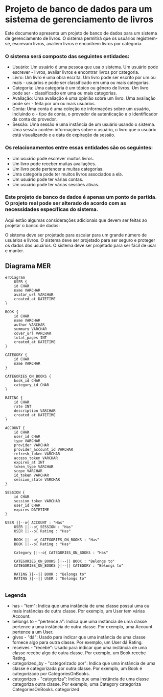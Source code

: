 # Projeto de banco de dados para um sistema de gerenciamento de livros

Este documento apresenta um projeto de banco de dados para um sistema de gerenciamento de livros. O sistema permitirá que os usuários registrem-se, escrevam livros, avaliem livros e encontrem livros por categoria.

### O sistema será composto das seguintes entidades:

- Usuário: Um usuário é uma pessoa que usa o sistema. Um usuário pode escrever - livros, avaliar livros e encontrar livros por categoria.
- Livro: Um livro é uma obra escrita. Um livro pode ser escrito por um ou mais - usuários e pode ser classificado em uma ou mais categorias.
- Categoria: Uma categoria é um tópico ou gênero de livros. Um livro pode ser - classificado em uma ou mais categorias.
- Avaliação: Uma avaliação é uma opinião sobre um livro. Uma avaliação pode ser - feita por um ou mais usuários.
- Conta: Uma conta é uma coleção de informações sobre um usuário, incluindo o - tipo de conta, o provedor de autenticação e o identificador da conta do provedor.
- Sessão: Uma sessão é uma instância de um usuário usando o sistema. Uma sessão contém informações sobre o usuário, o livro que o usuário está visualizando e a data de expiração da sessão.

### Os relacionamentos entre essas entidades são os seguintes:

- Um usuário pode escrever muitos livros.
- Um livro pode receber muitas avaliações.
- Um livro pode pertencer a muitas categorias.
- Uma categoria pode ter muitos livros associados a ela.
- Um usuário pode ter várias contas.
- Um usuário pode ter várias sessões ativas.

### Este projeto de banco de dados é apenas um ponto de partida. O projeto real pode ser alterado de acordo com as necessidades específicas do sistema.

Aqui estão algumas considerações adicionais que devem ser feitas ao projetar o banco de dados:

O sistema deve ser projetado para escalar para um grande número de usuários e livros.
O sistema deve ser projetado para ser seguro e proteger os dados dos usuários.
O sistema deve ser projetado para ser fácil de usar e manter.


## Diagrama MER
```mermaid
erDiagram
    USER {
    id CHAR
    name VARCHAR
    avatar_url VARCHAR
    created_at DATETIME
}

BOOK {
    id CHAR
    name VARCHAR
    author VARCHAR
    summary VARCHAR
    cover_url VARCHAR
    total_pages INT
    created_at DATETIME
}

CATEGORY {
    id CHAR
    name VARCHAR
}

CATEGORIES_ON_BOOKS {
    book_id CHAR
    category_id CHAR
}

RATING {
    id CHAR
    rate INT
    description VARCHAR
    created_at DATETIME
}

ACCOUNT {
    id CHAR
    user_id CHAR
    type VARCHAR
    provider VARCHAR
    provider_account_id VARCHAR
    refresh_token VARCHAR
    access_token VARCHAR
    expires_at INT
    token_type VARCHAR
    scope VARCHAR
    id_token VARCHAR
    session_state VARCHAR
}

SESSION {
    id CHAR
    session_token VARCHAR
    user_id CHAR
    expires DATETIME
}

USER ||--o{ ACCOUNT : "Has"
    USER ||--o{ SESSION : "Has"
    USER ||--o{ Rating : "Has"

    BOOK ||--o{ CATEGORIES_ON_BOOKS : "Has"
    BOOK ||--o{ Rating : "Has"

    Category ||--o{ CATEGORIES_ON_BOOKS : "Has"

    CATEGORIES_ON_BOOKS }|--|| BOOK : "Belongs to"
    CATEGORIES_ON_BOOKS }|--|| CATEGORY : "Belongs to"

    RATING }|--|| BOOK : "Belongs to"
    RATING }|--|| USER : "Belongs to"
    
```



### Legenda

- has - "tem": Indica que uma instância de uma classe possui uma ou mais instâncias de outra classe. Por exemplo, um User tem várias Account.
- belongs to - "pertence a": Indica que uma instância de uma classe pertence a uma instância de outra classe. Por exemplo, uma Account pertence a um User.
- gives - "dá": Usado para indicar que uma instância de uma classe fornece algo para outra classe. Por exemplo, um User dá Rating.
- receives - "recebe": Usado para indicar que uma instância de uma classe recebe algo de outra classe. Por exemplo, um Book recebe Rating.
- categorized_by - "categorizado por": Indica que uma instância de uma classe é categorizada por outra classe. Por exemplo, um Book é categorizado por CategoriesOnBooks.
- categorizes - "categoriza": Indica que uma instância de uma classe categoriza outra classe. Por exemplo, uma Category categoriza CategoriesOnBooks.
categorized 